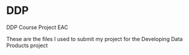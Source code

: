 # DDP
DDP Course Project EAC

These are the files I used to submit my project for the Developing Data Products project
